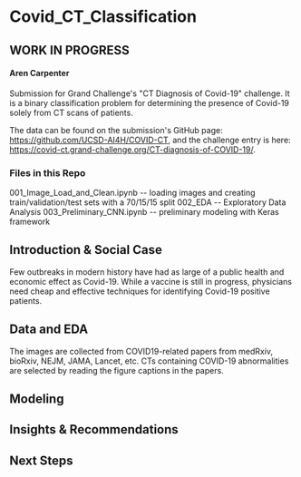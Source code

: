# Covid_CT_Classification

## WORK IN PROGRESS

#### Aren Carpenter

Submission for Grand Challenge's "CT Diagnosis of Covid-19" challenge. It is a binary classification problem for determining the presence of Covid-19 solely from CT scans of patients. 

The data can be found on the submission's GitHub page: https://github.com/UCSD-AI4H/COVID-CT, and the challenge entry is here: https://covid-ct.grand-challenge.org/CT-diagnosis-of-COVID-19/.

### Files in this Repo

001_Image_Load_and_Clean.ipynb -- loading images and creating train/validation/test sets with a 70/15/15 split
002_EDA -- Exploratory Data Analysis
003_Preliminary_CNN.ipynb -- preliminary modeling with Keras framework

## Introduction & Social Case

Few outbreaks in modern history have had as large of a public health and economic effect as Covid-19. While a vaccine is still in progress, physicians need cheap and effective techniques for identifying Covid-19 positive patients. 

## Data and EDA

The images are collected from COVID19-related papers from medRxiv, bioRxiv, NEJM, JAMA, Lancet, etc. CTs containing COVID-19 abnormalities are selected by reading the figure captions in the papers.

## Modeling

## Insights & Recommendations

## Next Steps